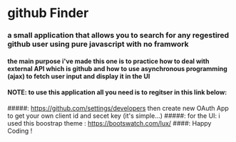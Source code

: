 # github Finder 
### a small application that allows you to search for any regestired github user using pure javascript with no framwork
#### the main purpose i've made this one is to practice how to deal with external API which is github and how to use asynchronous programming (ajax) to fetch user input and display it in the UI
#### NOTE: to use this application all you need is to regitser in this link below:
#####: https://github.com/settings/developers then create new OAuth App to get your own client id and secet key (it's simple...)
#####: for the UI: i used this boostrap theme : https://bootswatch.com/lux/
####: Happy Coding ! 


